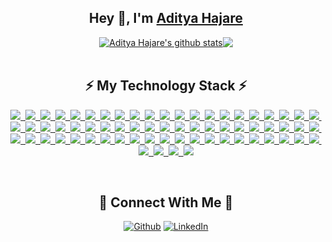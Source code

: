 <div align="center">
    <h2>Hey 👋, I'm <a href="https://www.linkedin.com/in/aditya-hajare">Aditya Hajare</a></h2>
</div>
<div align="center">
<a href="https://github.com/aditya43"><img align="center" src="https://github-readme-stats.vercel.app/api?username=aditya43&show_icons=true&hide=issues&include_all_commits=true&theme=buefy&hide_border=true" alt="Aditya Hajare's github stats"" /></a><a href="https://github.com/aditya43"><img align="center" src="https://github-readme-stats.vercel.app/api/top-langs/?username=aditya43&layout=compact&theme=buefy&hide_border=true&langs_count=8" /></a>
</div>
<br>
<div align="center">
    <h2>⚡ My Technology Stack ⚡</h2>
    <p><a href="https://github.com/aditya43">
    <img src="https://img.shields.io/badge/-Go%20Language-informational?style=for-the-badge&logo=go&color=4A3677">&nbsp;
    <img src="https://img.shields.io/badge/-Blockchain-informational?style=for-the-badge&logo=ethereum&color=4A3677">&nbsp;
    <img src="https://img.shields.io/badge/-Hyperledger%20Fabric-informational?style=for-the-badge&logo=hyperledger&color=4A3677">&nbsp;
    <img src="https://img.shields.io/badge/-Gin%20Gonic-informational?style=for-the-badge&logo=goodreads&color=4A3677">&nbsp;
    <img src="https://img.shields.io/badge/-gRPC-informational?style=for-the-badge&color=4A3677&logo=google">&nbsp;
    <img src="https://img.shields.io/badge/-Protocol%20Buffers-informational?style=for-the-badge&color=4A3677&logo=ProtonVPN">&nbsp;
    <img src="https://img.shields.io/badge/-Microservices-informational?style=for-the-badge&logo=nucleo&color=4A3677">&nbsp;
    <img src="https://img.shields.io/badge/-Kafka-informational?style=for-the-badge&color=4A3677&logo=Apache%20Kafka">&nbsp;
    <img src="https://img.shields.io/badge/-RabbitMQ-informational?style=for-the-badge&color=4A3677&logo=RabbitMQ">&nbsp;
    <img src="https://img.shields.io/badge/-Microsoft%20Azure-informational?style=for-the-badge&color=4A3677&logo=Microsoft%20Azure">&nbsp;
    <img src="https://img.shields.io/badge/-Amazon%20AWS-informational?style=for-the-badge&color=4A3677&logo=Amazon%20AWS">&nbsp;
    <img src="https://img.shields.io/badge/-Google%20Cloud-informational?style=for-the-badge&color=4A3677&logo=Google%20Cloud">&nbsp;
    <img src="https://img.shields.io/badge/-IBM%20Cloud-informational?style=for-the-badge&logo=ibm&color=4A3677">&nbsp;
    <img src="https://img.shields.io/badge/-Terraform-informational?style=for-the-badge&color=4A3677&logo=Terraform">&nbsp;
    <img src="https://img.shields.io/badge/-Openshift-informational?style=for-the-badge&color=4A3677&logo=redhat">&nbsp;
    <img src="https://img.shields.io/badge/-Consul-informational?style=for-the-badge&color=4A3677&logo=Consul">&nbsp;
    <img src="https://img.shields.io/badge/-Hedera-informational?style=for-the-badge&color=4A3677&logo=Hedera">&nbsp;
    <img src="https://img.shields.io/badge/-Swagger-informational?style=for-the-badge&color=4A3677&logo=Swagger">&nbsp;
    <img src="https://img.shields.io/badge/-typescript-informational?style=for-the-badge&logo=typescript&color=4A3677">&nbsp; 
    <img src="https://img.shields.io/badge/-JavaScript-informational?style=for-the-badge&logo=javascript&color=4A3677">&nbsp;
    <img src="https://img.shields.io/badge/-Node.js-informational?style=for-the-badge&logo=Nodemon&color=4A3677">&nbsp;
    <img src="https://img.shields.io/badge/-ts%20node-informational?style=for-the-badge&color=4A3677&logo=ts-node">&nbsp;
    <img src="https://img.shields.io/badge/-Express.js-informational?style=for-the-badge&logo=etsy&color=4A3677">&nbsp;
    <img src="https://img.shields.io/badge/-Nest%20JS-informational?style=for-the-badge&logo=nestjs&color=4A3677">&nbsp;
    <img src="https://img.shields.io/badge/-Adonis%20JS-informational?style=for-the-badge&logo=adonisjs&color=4A3677">&nbsp;
    <img src="https://img.shields.io/badge/-Docker-informational?style=for-the-badge&logo=docker&color=4A3677">&nbsp;
    <img src="https://img.shields.io/badge/-Kubernetes-informational?style=for-the-badge&logo=kubernetes&color=4A3677">&nbsp;
    <img src="https://img.shields.io/badge/Serverless-informational?style=for-the-badge&logo=serverless&color=4A3677">&nbsp;
    <img src="https://img.shields.io/badge/AWS-informational?style=for-the-badge&logo=amazon&color=4A3677">&nbsp;
    <img src="https://img.shields.io/badge/-Argo%20CD-informational?style=for-the-badge&color=4A3677&logo=Argo">&nbsp;
    <img src="https://img.shields.io/badge/-Travis%20CI-informational?style=for-the-badge&logo=travis&color=4A3677">&nbsp;
    <img src="https://img.shields.io/badge/-Jenkins-informational?style=for-the-badge&logo=jenkins&color=4A3677">&nbsp;
    <img src="https://img.shields.io/badge/Redis-informational?style=for-the-badge&logo=Redis&color=4A3677">&nbsp;
    <img src="https://img.shields.io/badge/MongoDB-informational?style=for-the-badge&logo=mongodb&color=4A3677">&nbsp;
    <img src="https://img.shields.io/badge/Mongoose-informational?style=for-the-badge&logo=monero&color=4A3677">&nbsp;
    <img src="https://img.shields.io/badge/DynamoDB-informational?style=for-the-badge&logo=dailymotion&color=4A3677">&nbsp;
    <img src="https://img.shields.io/badge/-Cassandra-informational?style=for-the-badge&color=4A3677&logo=Apache%20Cassandra">&nbsp; 
    <img src="https://img.shields.io/badge/MSSQL-informational?style=for-the-badge&logo=sqlite&color=4A3677">&nbsp;
    <img src="https://img.shields.io/badge/MySQL-informational?style=for-the-badge&logo=mysql&color=4A3677">&nbsp;
    <img src="https://img.shields.io/badge/PostgreSQL-informational?style=for-the-badge&logo=postgresql&color=4A3677">&nbsp;
    <img src="https://img.shields.io/badge/TypeORM-informational?style=for-the-badge&logo=typo3&color=4A3677">&nbsp;
    <img src="https://img.shields.io/badge/Sequelize-informational?style=for-the-badge&logo=sellfy&color=4A3677">&nbsp;
    <img src="https://img.shields.io/badge/-GORM-informational?style=for-the-badge&logo=buddy&color=4A3677">&nbsp;
    <img src="https://img.shields.io/badge/-BONGO-informational?style=for-the-badge&logo=monogram&color=4A3677">&nbsp;                                               
    <img src="https://img.shields.io/badge/-Couchbase-informational?style=for-the-badge&logo=couchbase&color=4A3677">&nbsp;
    <img src="https://img.shields.io/badge/GraphQL-informational?style=for-the-badge&logo=graphql&color=4A3677">&nbsp;
    <img src="https://img.shields.io/badge/React-informational?style=for-the-badge&logo=react&color=4A3677">&nbsp;
    <img src="https://img.shields.io/badge/Redux-informational?style=for-the-badge&logo=redux&color=4A3677">&nbsp;
    <img src="https://img.shields.io/badge/-Meteor-informational?style=for-the-badge&logo=meteor&color=4A3677">&nbsp;
    <img src="https://img.shields.io/badge/PHP-informational?style=for-the-badge&logo=php&color=4A3677">&nbsp;
    <img src="https://img.shields.io/badge/Laravel-informational?style=for-the-badge&logo=laravel&color=4A3677">&nbsp;
    <img src="https://img.shields.io/badge/Vue.js-informational?style=for-the-badge&logo=vue.js&color=4A3677">&nbsp;
    <img src="https://img.shields.io/badge/Git-informational?style=for-the-badge&logo=git&color=4A3677">&nbsp;
    <img src="https://img.shields.io/badge/TDD-informational?style=for-the-badge&logo=gitter&color=4A3677">&nbsp;
    <img src="https://img.shields.io/badge/BDD-informational?style=for-the-badge&logo=buffer&color=4A3677">&nbsp;
    <img src="https://img.shields.io/badge/DDD-informational?style=for-the-badge&logo=codefactor&color=4A3677">&nbsp;
    <img src="https://img.shields.io/badge/Jest-informational?style=for-the-badge&logo=jest&color=4A3677">&nbsp;
    <img src="https://img.shields.io/badge/Chai-informational?style=for-the-badge&logo=chocolatey&color=4A3677">&nbsp;
    <img src="https://img.shields.io/badge/Mocha-informational?style=for-the-badge&logo=mocha&color=4A3677">&nbsp;
    <img src="https://img.shields.io/badge/HTML5-informational?style=for-the-badge&logo=html5&color=4A3677">&nbsp;
    <img src="https://img.shields.io/badge/CSS3-informational?style=for-the-badge&logo=css3&color=4A3677">&nbsp;
    <img src="https://img.shields.io/badge/Sass-informational?style=for-the-badge&logo=sass&color=4A3677">&nbsp; 
    <img src="https://img.shields.io/badge/-python-informational?style=for-the-badge&logo=python&color=4A3677">&nbsp;
    <img src="https://img.shields.io/badge/-Anaconda-informational?style=for-the-badge&logo=anaconda&color=4A3677">&nbsp;
    <img src="https://img.shields.io/badge/-tensorflow-informational?style=for-the-badge&logo=tensorflow&color=4A3677">&nbsp;
    <img src="https://img.shields.io/badge/-pandas-informational?style=for-the-badge&logo=pandas&color=4A3677">&nbsp;
    <img src="https://img.shields.io/badge/-Prometheus-informational?style=for-the-badge&logo=prometheus&color=4A3677"></a></p>
</div>
<br>
<div align="center">
    <h2>🤝 Connect With Me 🤝</h2>
    <p><a href="https://github.com/aditya43" target="_blank"><img alt="Github" src="https://img.shields.io/badge/GitHub-%2312100E.svg?&style=for-the-badge&logo=Github&logoColor=white" /></a>&nbsp;<a href="https://www.linkedin.com/in/aditya-hajare" target="_blank"><img alt="LinkedIn" src="https://img.shields.io/badge/linkedin-%230077B5.svg?&style=for-the-badge&logo=linkedin&logoColor=white" /></a></p>
</div>
